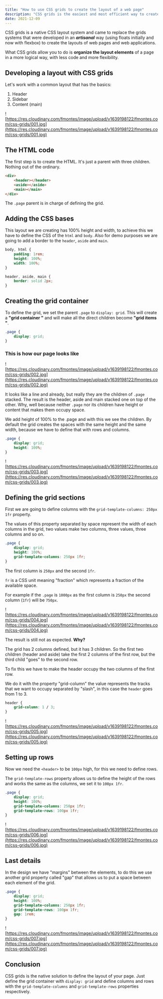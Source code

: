 ```yaml
---
title: "How to use CSS grids to create the layout of a web page"
description: "CSS grids is the easiest and most efficient way to create layouts for your web pages and applications. I explain you how to create a common layout easily."
date: 2021-12-09
---
```



CSS grids is a native CSS layout system and came to replace the grids systems that were developed in an ***artisanal*** way (using floats initially and now with flexbox) to create the layouts of web pages and web applications.

What CSS grids allow you to do is **organize the layout elements** of a page in a more logical way, with less code and more flexibility.

## Developing a layout with CSS grids

Let's work with a common layout that has the basics:

1. Header
2. Sidebar
3. Content (main)

![https://res.cloudinary.com/fmontes/image/upload/v1639198122/fmontes.com/css-grids/001.jpg](https://res.cloudinary.com/fmontes/image/upload/v1639198122/fmontes.com/css-grids/001.jpg)

## The HTML code

The first step is to create the HTML. It's just a parent with three children. Nothing out of the ordinary.

```html
<div>
	<header></header>
	<aside></aside>
	<main></main>
</div>
```

The `.page` parent is in charge of defining the grid.

## Adding the CSS bases

This layout we are creating has 100% height and width, to achieve this we have to define the CSS of the `html` and `body`. Also for demo purposes we are going to add a border to the `header`, `aside` and `main`.

```css
body, html {
	padding: 1rem;
	height: 100%;
	width: 100%;
}

header, aside, main {
	border: solid 2px;
}
```

## Creating the grid container

To define the grid, we set the parent `.page` to `display: grid`. This will create a **"grid container "** and will make all the direct children become **"grid items "**.

```css
.page {
	display: grid;
}
```

### This is how our page looks like

![https://res.cloudinary.com/fmontes/image/upload/v1639198122/fmontes.com/css-grids/002.jpg](https://res.cloudinary.com/fmontes/image/upload/v1639198122/fmontes.com/css-grids/002.jpg)

It looks like a line and already, but really they are the children of `.page` stacked. The result is the header, aside and main stacked one on top of the other. Why, well because neither `.page` nor its children have height or content that makes them occupy space.

We add height of 100% to the .page and with this we see the children. By default the grid creates the spaces with the same height and the same width, because we have to define that with rows and columns.

```css
.page {
	display: grid;
	height: 100%;
}
```

![https://res.cloudinary.com/fmontes/image/upload/v1639198122/fmontes.com/css-grids/003.jpg](https://res.cloudinary.com/fmontes/image/upload/v1639198122/fmontes.com/css-grids/003.jpg)

## Defining the grid sections

First we are going to define columns with the `grid-template-columns: 250px 1fr` property.

The values of this property separated by space represent the width of each columns in the grid, two values make two columns, three values, three columns and so on.

```css
.page {
	display: grid;
	height: 100%;
	grid-template-columns: 250px 1fr;
}
```

The first column is `250px` and the second `1fr`.

`fr` is a CSS unit meaning "fraction" which represents a fraction of the available space.

For example if the `.page` is `1000px` as the first column is `250px` the second column (`1fr`) will be `750px`.

![https://res.cloudinary.com/fmontes/image/upload/v1639198122/fmontes.com/css-grids/004.jpg](https://res.cloudinary.com/fmontes/image/upload/v1639198122/fmontes.com/css-grids/004.jpg)

The result is still not as expected. **Why?**

The grid has 2 columns defined, but it has 3 children. So the first two children (header and aside) take the first 2 columns of the first row, but the third child "goes" to the second row.

To fix this we have to make the header occupy the two columns of the first row.

We do it with the property "grid-column" the value represents the tracks that we want to occupy separated by "slash", in this case the `header` goes from 1 to 3.

```css
header {
	grid-column: 1 / 3;
}
```

![https://res.cloudinary.com/fmontes/image/upload/v1639198122/fmontes.com/css-grids/005.jpg](https://res.cloudinary.com/fmontes/image/upload/v1639198122/fmontes.com/css-grids/005.jpg)

## Setting up rows

Now we need the `<header>` to be `100px` high, for this we need to define rows.

The `grid-template-rows` property allows us to define the height of the rows and works the same as the columns, we set it to `100px 1fr`.

```css
.page {
	display: grid;
	height: 100%;
	grid-template-columns: 250px 1fr;
	grid-template-rows: 100px 1fr;
}
```

![https://res.cloudinary.com/fmontes/image/upload/v1639198122/fmontes.com/css-grids/006.jpg](https://res.cloudinary.com/fmontes/image/upload/v1639198122/fmontes.com/css-grids/006.jpg)

## Last details

In the design we have "margins" between the elements, to do this we use another grid property called "gap" that allows us to put a space between each element of the grid.

```css
.page {
	display: grid;
	height: 100%;
	grid-template-columns: 250px 1fr;
	grid-template-rows: 100px 1fr;
	gap: 1rem;
}
```

![https://res.cloudinary.com/fmontes/image/upload/v1639198122/fmontes.com/css-grids/007.jpg](https://res.cloudinary.com/fmontes/image/upload/v1639198122/fmontes.com/css-grids/007.jpg)

## Conclusion

CSS grids is the native solution to define the layout of your page. Just define the grid container with `display: grid` and define columns and rows with the `grid-template-columns` and `grid-template-rows` properties respectively.